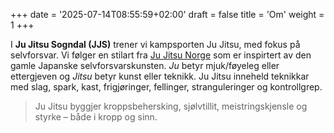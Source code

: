+++
date = '2025-07-14T08:55:59+02:00'
draft = false
title = 'Om'
weight = 1
+++

I **Ju Jitsu Sogndal (JJS)** trener vi kampsporten Ju Jitsu, med fokus på selvforsvar. Vi følger en stilart fra [Ju Jitsu Norge](http://www.jujitsu.no/) som er inspirtert av den gamle Japanske selvforsvarskunsten. *Ju* betyr mjuk/føyeleg eller ettergjeven og *Jitsu* betyr kunst eller teknikk. Ju Jitsu inneheld teknikkar med slag, spark, kast, frigjøringer, fellinger, stranguleringer og kontrollgrep. 


> Ju Jitsu byggjer kroppsbehersking, sjølvtillit, meistringskjensle og styrke – både i kropp og sinn.